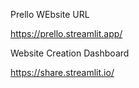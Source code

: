 Prello WEbsite URL

https://prello.streamlit.app/



Website Creation Dashboard

https://share.streamlit.io/
